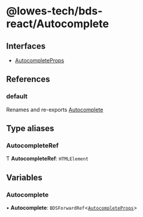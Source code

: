 # @lowes-tech/bds-react/Autocomplete

## Interfaces

- [AutocompleteProps](interfaces/AutocompleteProps.md)

## References

### default

Renames and re-exports [Autocomplete](README.md#autocomplete)

## Type aliases

### AutocompleteRef

Ƭ **AutocompleteRef**: `HTMLElement`

## Variables

### Autocomplete

• **Autocomplete**: `BDSForwardRef`<[`AutocompleteProps`](interfaces/AutocompleteProps.md)\>
